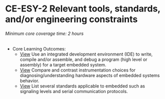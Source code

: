 # CE-ESY-2 Relevant tools, standards, and/or engineering constraints

###### Minimum core coverage time: 2 hours

- Core Learning Outcomes:
   - [View]() Use an integrated development environment (IDE) to write, compile and/or assemble, and debug a program (high level or assembly) for a target embedded system.
   - [View]() Compare and contrast instrumentation choices for diagnosing/understanding hardware aspects of embedded systems behavior.
   - [View]() List several standards applicable to embedded such as signaling levels and serial communication protocols.
